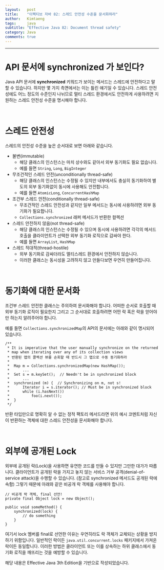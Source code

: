 ```yaml
---
layout:   post
title:    "이펙티브 자바 82: 스레드 안전성 수준을 문서화하라"
author:   Kimtaeng
tags: 	  java
subtitle: "Effective Java 82: Document thread safety" 
category: Java
comments: true
---
```


<hr/>

# API 문서에 synchronized 가 보인다?

Java API 문서에 **synchronized** 키워드가 보이는 메서드는 스레드에 안전하다고 말할 수 있습니다.
하지만 몇 가지 측면에서는 이는 틀린 얘기일 수 있습니다. 스레드 안전성에도 어느 정도의 수준인지 나뉘므로
멀티 스레드 환경에서도 안전하게 사용하려면 지원하는 스레드 안전성 수준을 명시해야 합니다. 

<br/>

# 스레드 안전성

스레드의 안전성 수준을 높은 순서대로 보면 아래와 같습니다.

- 불변(immutable)
  - 해당 클래스의 인스턴스는 마치 상수와도 같아서 외부 동기화도 필요 없습니다.
  - 예를 들면 ```String```, ```Long```, ```BigInteger```
- 무조건적인 스레드 안전(unconditionally thread-safe)
  - 해당 클래스의 인스턴스는 수정될 수 있지만 내부에서도 충실히 동기화하여 별도의 외부 동기화없이 동시에 사용해도 안전합니다.
  - 예를 들면 ```AtomicLong```, ```ConcurrentHashMap```
- 조건부 스레드 안전(conditionally thread-safe)
  - 무조건적인 스레드 안전성과 같지만 일부 메서드는 동시에 사용하려면 외부 동기화가 필요합니다.
  - ```Collections.synchronized``` 래퍼 메서드가 반환한 컬렉션
- 스레드 안전하지 않음(not thread-safe)
  - 해당 클래스의 인스턴스는 수정될 수 있으며 동시에 사용하려면 각각의 메서드 호출을 클라이언트가 선택한 외부 동기화 로직으로
  감싸야 한다.
  - 예를 들면 ```ArrayList```, ```HashMap```
- 스레드 적대적(thread-hostile)
  - 외부 동기화로 감싸더라도 멀티스레드 환경에서 안전하지 않습니다.
  - 이러한 클래스는 동시성을 고려하지 않고 만들다보면 우연히 만들어집니다.
  
<br/>

# 동기화에 대한 문서화

조건부 스레드 안전한 클래스는 주의하여 문서화해야 합니다. 어떠한 순서로 호출할 때 외부 동기화 로직이 필요한지
그리고 그 순서대로 호출하려면 어떤 락 혹은 락을 얻어야만 하는지 알려주어야 합니다.

예를 들면 ```Collections.synchronizedMap```의 API의 문서에는 아래와 같이 명시되어 있습니다.

<pre class="line-numbers"><code class="language-java" data-start="1">/**
 * It is imperative that the user manually synchronize on the returned
 * map when iterating over any of its collection views
 * 반환된 맵의 콜렉션 뷰를 순회할 때 반드시 그 맵으로 수동 동기화하라
 * 
 *  Map m = Collections.synchronizedMap(new HashMap());
 *      ...
 *  Set s = m.keySet();  // Needn't be in synchronized block
 *      ...
 *  synchronized (m) {  // Synchronizing on m, not s!
 *      Iterator i = s.iterator(); // Must be in synchronized block
 *      while (i.hasNext())
 *          foo(i.next());
 *  }
 */
</code></pre>
 
반환 타입만으로 명확히 알 수 없는 정적 팩토리 메서드라면 위의 예시 코멘트처럼 자신이 반환하는 객체에 대한
스레드 안전성을 문서화해야 합니다.
 
<br/>

# 외부에 공개된 Lock

외부에 공개된 락(Lock)을 사용하면 유연한 코드를 만들 수 있지만 그만한 대가가 따릅니다.
클라이언트가 공개된 락을 가지고 놓지 않는 서비스 거부 공격(denial-of-service attack)을 수행할 수 있습니다.
(참고로 synchronized 메서드도 공개된 락에 속함) 그렇기 때문에 아래와 같은 비공개 락 객체를 사용해야 합니다.

<pre class="line-numbers"><code class="language-java" data-start="1">// 비공개 락 객체, final 선언!
private final Object lock = new Object();

public void someMethod() {
    synchronized(lock) {
        // do something
    }
}
</code></pre>

여기서 lock 멤버를 final로 선언한 이유는 우연히라도 락 객체가 교체되는 상황을 방지하기 위함입니다.
일반적인 락이든 ```java.util.concurrent.locks``` 패키지에서 가져온 락이든 동일합니다.
이러한 방법은 클라이언트 또는 이를 상속하는 하위 클래스에서 동기화 로직을 깨뜨리는 것을 예방할 수 있습니다.


<div class="post_caption">해당 내용은 Effective Java 3th Edition을 기반으로 작성되었습니다.</div>